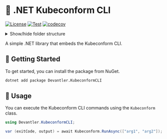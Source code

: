 # 🔎 .NET Kubeconform CLI

[![License](https://img.shields.io/badge/License-Apache_2.0-blue.svg)](https://opensource.org/licenses/Apache-2.0)
[![Test](https://github.com/devantler-tech/dotnet-kubeconform-cli/actions/workflows/test.yaml/badge.svg)](https://github.com/devantler-tech/dotnet-kubeconform-cli/actions/workflows/test.yaml)
[![codecov](https://codecov.io/gh/devantler-tech/dotnet-kubeconform-cli/graph/badge.svg?token=RhQPb4fE7z)](https://codecov.io/gh/devantler-tech/dotnet-kubeconform-cli)

<details>
  <summary>Show/hide folder structure</summary>

<!-- readme-tree start -->
```
.
├── .github
│   ├── scripts
│   └── workflows
├── Devantler.KubeconformCLI
│   └── runtimes
│       ├── linux-arm64
│       │   └── native
│       ├── linux-x64
│       │   └── native
│       ├── osx-arm64
│       │   └── native
│       ├── osx-x64
│       │   └── native
│       ├── win-arm64
│       │   └── native
│       └── win-x64
│           └── native
└── Devantler.KubeconformCLI.Tests
    └── KubeconformTests

20 directories
```
<!-- readme-tree end -->

</details>

A simple .NET library that embeds the Kubeconform CLI.

## 🚀 Getting Started

To get started, you can install the package from NuGet.

```bash
dotnet add package Devantler.KubeconformCLI
```

## 📝 Usage

You can execute the Kubeconform CLI commands using the `Kubeconform` class.

```csharp
using Devantler.KubeconformCLI;

var (exitCode, output) = await Kubeconform.RunAsync(["arg1", "arg2"]);
```
